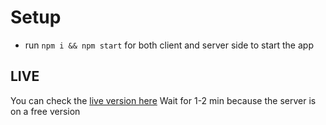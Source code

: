 # Setup

- run ```npm i && npm start``` for both client and server side to start the app

## LIVE

You can check the [live version here](https://memories-seven.vercel.app/)
Wait for 1-2 min because the server is on a free version
